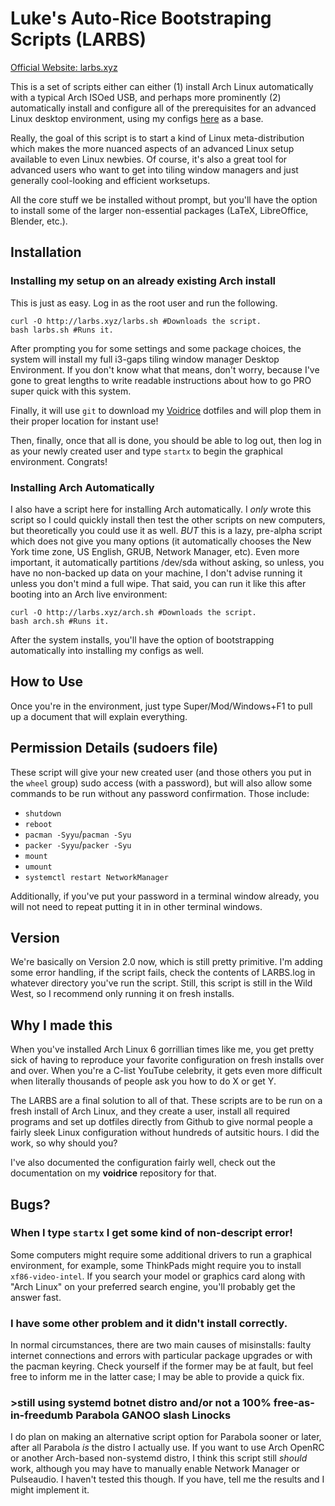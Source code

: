 # Luke's Auto-Rice Bootstraping Scripts (LARBS)

[Official Website: larbs.xyz](http://larbs.xyz)

This is a set of scripts either can either (1) install Arch Linux automatically with a typical Arch ISOed USB, and perhaps more prominently (2) automatically install and configure all of the prerequisites for an advanced Linux desktop environment, using my configs [here](https://github.com/LukeSmithxyz/voidrice) as a base.

Really, the goal of this script is to start a kind of Linux meta-distribution which makes the more nuanced aspects of an advanced Linux setup available to even Linux newbies. Of course, it's also a great tool for advanced users who want to get into tiling window managers and just generally cool-looking and efficient worksetups.

All the core stuff we be installed without prompt, but you'll have the option to install some of the larger non-essential packages (LaTeX, LibreOffice, Blender, etc.).

## Installation

### Installing my setup on an already existing Arch install

This is just as easy. Log in as the root user and run the following.

```
curl -O http://larbs.xyz/larbs.sh #Downloads the script.
bash larbs.sh #Runs it.
```

After prompting you for some settings and some package choices, the system will install my full i3-gaps tiling window manager Desktop Environment. If you don't know what that means, don't worry, because I've gone to great lengths to write readable instructions about how to go PRO super quick with this system.

Finally, it will use `git` to download my [Voidrice](https://github.com/lukesmithxyz/voidrice) dotfiles and will plop them in their proper location for instant use!

Then, finally, once that all is done, you should be able to log out, then log in as your newly created user and type `startx` to begin the graphical environment. Congrats!


### Installing Arch Automatically

I also have a script here for installing Arch automatically. I *only* wrote this script so I could quickly install then test the other scripts on new computers, but theoretically you could use it as well. *BUT* this is a lazy, pre-alpha script which does not give you many options (it automatically chooses the New York time zone, US English, GRUB, Network Manager, etc). Even more important, it automatically partitions /dev/sda without asking, so unless, you have no non-backed up data on your machine, I don't advise running it unless you don't mind a full wipe. That said, you can run it like this after booting into an Arch live environment:

```
curl -O http://larbs.xyz/arch.sh #Downloads the script.
bash arch.sh #Runs it.
```

After the system installs, you'll have the option of bootstrapping automatically into installing my configs as well.

## How to Use

Once you're in the environment, just type Super/Mod/Windows+F1 to pull up a document that will explain everything.

## Permission Details (sudoers file)

These script will give your new created user (and those others you put in the `wheel` group) sudo access (with a password), but will also allow some commands to be run without any password confirmation. Those include:

+ `shutdown`
+ `reboot`
+ `pacman -Syyu`/`pacman -Syu`
+ `packer -Syyu`/`packer -Syu`
+ `mount`
+ `umount`
+ `systemctl restart NetworkManager`

Additionally, if you've put your password in a terminal window already, you will not need to repeat putting it in in other terminal windows.

## Version

We're basically on Version 2.0 now, which is still pretty primitive. I'm adding some error handling, if the script fails, check the contents of LARBS.log in whatever directory you've run the script. Still, this script is still in the Wild West, so I recommend only running it on fresh installs.

## Why I made this

When you've installed Arch Linux 6 gorrillian times like me, you get pretty sick of having to reproduce your favorite configuration on fresh installs over and over. When you're a C-list YouTube celebrity, it gets even more difficult when literally thousands of people ask you how to do X or get Y.

The LARBS are a final solution to all of that. These scripts are to be run on a fresh install of Arch Linux, and they create a user, install all required programs and set up dotfiles directly from Github to give normal people a fairly sleek Linux configuration without hundreds of autsitic hours. I did the work, so why should you?

I've also documented the configuration fairly well, check out the documentation on my **voidrice** repository for that.

## Bugs?

### When I type `startx` I get some kind of non-descript error!

Some computers might require some additional drivers to run a graphical environment, for example, some ThinkPads might require you to install `xf86-video-intel`. If you search your model or graphics card along with "Arch Linux" on your preferred search engine, you'll probably get the answer fast.

### I have some other problem and it didn't install correctly.

In normal circumstances, there are two main causes of misinstalls: faulty internet connections and errors with particular package upgrades or with the pacman keyring. Check yourself if the former may be at fault, but feel free to inform me in the latter case; I may be able to provide a quick fix.

### >still using systemd botnet distro and/or not a 100% free-as-in-freedumb Parabola GANOO slash Linocks

I do plan on making an alternative script option for Parabola sooner or later, after all Parabola *is* the distro I actually use. If you want to use Arch OpenRC or another Arch-based non-systemd distro, I think this script still *should* work, although you may have to manually enable Network Manager or Pulseaudio. I haven't tested this though. If you have, tell me the results and I might implement it.

